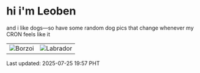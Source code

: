# hi i'm Leoben

and i like dogs—so have some random dog pics that change whenever my CRON feels like it

|  |  |
|--------|----------|
| ![Borzoi](https://random-dog-vercel.vercel.app/api/random-borzoi?v=1753444621) | ![Labrador](https://random-dog-vercel.vercel.app/api/random-labrador?v=1753444621) |

Last updated: 2025-07-25 19:57 PHT
